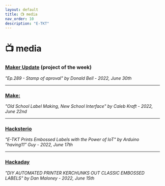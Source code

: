 ```yaml
---
layout: default
title: 📺 media
nav_order: 10
description: "E-TKT"
---
```


# 📺 **media**

### <a href="https://www.youtube.com/watch?v=3jpaBhROYGc" target="_blank">Maker Update</a> (project of the week)
*"Ep.289 - Stamp of aproval" by Donald Bell - 2022, June 30th*

----

### <a href="https://makezine.com/article/maker-news/old-school-label-making-new-school-interface/" target="_blank">Make:</a>
  *"Old School Label Making, New School Interface" by Caleb Kraft - 2022, June 22nd*

----

### <a href="https://www.hackster.io/news/e-tkt-prints-embossed-labels-with-the-power-of-iot-5ad25299cf22" target="_blank">Hacksterio</a>
*"E-TKT Prints Embossed Labels with the Power of IoT" by Arduino “having11” Guy - 2022, June 17th*

----

### <a href="https://hackaday.com/2022/06/15/diy-automated-printer-kerchunks-out-classic-embossed-labels/" target="_blank">Hackaday</a>
*"DIY AUTOMATED PRINTER KERCHUNKS OUT CLASSIC EMBOSSED LABELS" by Dan Maloney - 2022, June 15th*

